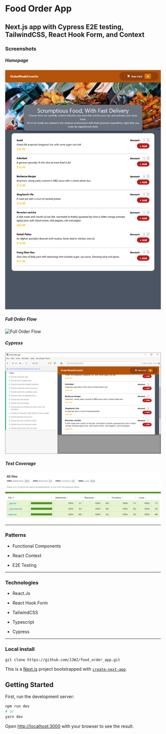 # Food Order App  

Next.js app with Cypress E2E testing, TailwindCSS, React Hook Form, and Context
---

### Screenshots
##### Homepage
![FoodOrderApp Homepage](./screenshots/Home.png)
##### Full Order Flow
![ Full Order Flow ](./screenshots/Desktop_and_Tablet_Layout_Slim.gif)
##### Cypress
![ Cypress ](./screenshots/Cypress.png)
##### Test Coverage
![ Test Coverage ](./screenshots/Test_Coverage.png)

---

### Patterns

* Functional Components

* React Context

* E2E Testing

---

### Technologies

* React.Js

* React Hook Form

* TailwindCSS

* Typescript

* Cypress

---

### Local install

```
git clone https://github.com/JJWJ/food_order_app.git
```


This is a [Next.js](https://nextjs.org/) project bootstrapped with [`create-next-app`](https://github.com/vercel/next.js/tree/canary/packages/create-next-app).

## Getting Started

First, run the development server:

```bash
npm run dev
# or
yarn dev
```

Open [http://localhost:3000](http://localhost:3000) with your browser to see the result.


